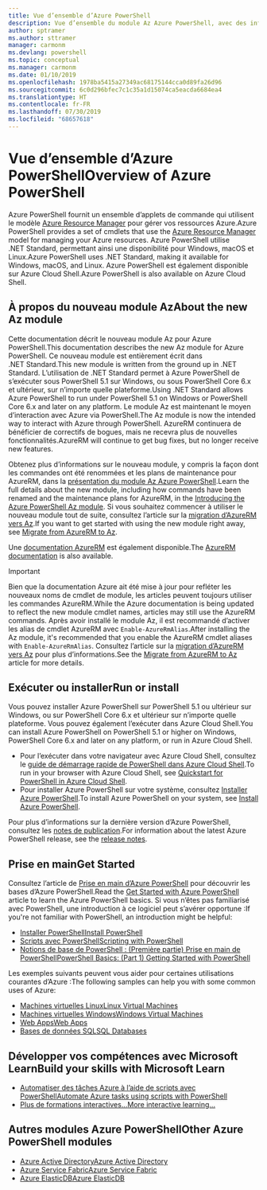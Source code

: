 ```yaml
---
title: Vue d’ensemble d’Azure PowerShell
description: Vue d’ensemble du module Az Azure PowerShell, avec des informations sur l’installation et la prise en main.
author: sptramer
ms.author: sttramer
manager: carmonm
ms.devlang: powershell
ms.topic: conceptual
ms.manager: carmonm
ms.date: 01/10/2019
ms.openlocfilehash: 1978ba5415a27349ac68175144cca0d89fa26d96
ms.sourcegitcommit: 6c0d296bfec7c1c35a1d15074ca5eacda6684ea4
ms.translationtype: HT
ms.contentlocale: fr-FR
ms.lasthandoff: 07/30/2019
ms.locfileid: "68657618"
---
```

# <a name="overview-of-azure-powershell"></a><span data-ttu-id="a72bb-103">Vue d’ensemble d’Azure PowerShell</span><span class="sxs-lookup"><span data-stu-id="a72bb-103">Overview of Azure PowerShell</span></span>

<span data-ttu-id="a72bb-104">Azure PowerShell fournit un ensemble d’applets de commande qui utilisent le modèle [Azure Resource Manager](/azure/azure-resource-manager/resource-group-overview) pour gérer vos ressources Azure.</span><span class="sxs-lookup"><span data-stu-id="a72bb-104">Azure PowerShell provides a set of cmdlets that use the [Azure Resource Manager](/azure/azure-resource-manager/resource-group-overview) model for managing your Azure resources.</span></span> <span data-ttu-id="a72bb-105">Azure PowerShell utilise .NET Standard, permettant ainsi une disponibilité pour Windows, macOS et Linux.</span><span class="sxs-lookup"><span data-stu-id="a72bb-105">Azure PowerShell uses .NET Standard, making it available for Windows, macOS, and Linux.</span></span>
<span data-ttu-id="a72bb-106">Azure PowerShell est également disponible sur Azure Cloud Shell.</span><span class="sxs-lookup"><span data-stu-id="a72bb-106">Azure PowerShell is also available on Azure Cloud Shell.</span></span>

## <a name="about-the-new-az-module"></a><span data-ttu-id="a72bb-107">À propos du nouveau module Az</span><span class="sxs-lookup"><span data-stu-id="a72bb-107">About the new Az module</span></span>

<span data-ttu-id="a72bb-108">Cette documentation décrit le nouveau module Az pour Azure PowerShell.</span><span class="sxs-lookup"><span data-stu-id="a72bb-108">This documentation describes the new Az module for Azure PowerShell.</span></span> <span data-ttu-id="a72bb-109">Ce nouveau module est entièrement écrit dans .NET Standard.</span><span class="sxs-lookup"><span data-stu-id="a72bb-109">This new module is written from the ground up in .NET Standard.</span></span> <span data-ttu-id="a72bb-110">L’utilisation de .NET Standard permet à Azure PowerShell de s’exécuter sous PowerShell 5.1 sur Windows, ou sous PowerShell Core 6.x et ultérieur, sur n’importe quelle plateforme.</span><span class="sxs-lookup"><span data-stu-id="a72bb-110">Using .NET Standard allows Azure PowerShell to run under PowerShell 5.1 on Windows or PowerShell Core 6.x and later on any platform.</span></span> <span data-ttu-id="a72bb-111">Le module Az est maintenant le moyen d’interaction avec Azure via PowerShell.</span><span class="sxs-lookup"><span data-stu-id="a72bb-111">The Az module is now the intended way to interact with Azure through PowerShell.</span></span>
<span data-ttu-id="a72bb-112">AzureRM continuera de bénéficier de correctifs de bogues, mais ne recevra plus de nouvelles fonctionnalités.</span><span class="sxs-lookup"><span data-stu-id="a72bb-112">AzureRM will continue to get bug fixes, but no longer receive new features.</span></span>

<span data-ttu-id="a72bb-113">Obtenez plus d’informations sur le nouveau module, y compris la façon dont les commandes ont été renommées et les plans de maintenance pour AzureRM, dans la [présentation du module Az Azure PowerShell](new-azureps-module-az.md).</span><span class="sxs-lookup"><span data-stu-id="a72bb-113">Learn the full details about the new module, including how commands have been renamed and the maintenance plans for AzureRM, in the [Introducing the Azure PowerShell Az module](new-azureps-module-az.md).</span></span> <span data-ttu-id="a72bb-114">Si vous souhaitez commencer à utiliser le nouveau module tout de suite, consultez l’article sur la [migration d’AzureRM vers Az](migrate-from-azurerm-to-az.md).</span><span class="sxs-lookup"><span data-stu-id="a72bb-114">If you want to get started with using the new module right away, see [Migrate from AzureRM to Az](migrate-from-azurerm-to-az.md).</span></span>

<span data-ttu-id="a72bb-115">Une [documentation AzureRM](/powershell/azure/azurerm) est également disponible.</span><span class="sxs-lookup"><span data-stu-id="a72bb-115">The [AzureRM documentation](/powershell/azure/azurerm) is also available.</span></span>

> [!IMPORTANT]
>
> <span data-ttu-id="a72bb-116">Bien que la documentation Azure ait été mise à jour pour refléter les nouveaux noms de cmdlet de module, les articles peuvent toujours utiliser les commandes AzureRM.</span><span class="sxs-lookup"><span data-stu-id="a72bb-116">While the Azure documentation is being updated to reflect the new module cmdlet names, articles may still use the AzureRM commands.</span></span> <span data-ttu-id="a72bb-117">Après avoir installé le module Az, il est recommandé d’activer les alias de cmdlet AzureRM avec `Enable-AzureRmAlias`.</span><span class="sxs-lookup"><span data-stu-id="a72bb-117">After installing the Az module, it's recommended that you enable the AzureRM cmdlet aliases with `Enable-AzureRmAlias`.</span></span> <span data-ttu-id="a72bb-118">Consultez l’article sur la [migration d’AzureRM vers Az](migrate-from-azurerm-to-az.md) pour plus d’informations.</span><span class="sxs-lookup"><span data-stu-id="a72bb-118">See the [Migrate from AzureRM to Az](migrate-from-azurerm-to-az.md) article for more details.</span></span>

## <a name="run-or-install"></a><span data-ttu-id="a72bb-119">Exécuter ou installer</span><span class="sxs-lookup"><span data-stu-id="a72bb-119">Run or install</span></span>

<span data-ttu-id="a72bb-120">Vous pouvez installer Azure PowerShell sur PowerShell 5.1 ou ultérieur sur Windows, ou sur PowerShell Core 6.x et ultérieur sur n’importe quelle plateforme. Vous pouvez également l’exécuter dans Azure Cloud Shell.</span><span class="sxs-lookup"><span data-stu-id="a72bb-120">You can install Azure PowerShell on PowerShell 5.1 or higher on Windows, PowerShell Core 6.x and later on any platform, or run in Azure Cloud Shell.</span></span>

* <span data-ttu-id="a72bb-121">Pour l’exécuter dans votre navigateur avec Azure Cloud Shell, consultez le [guide de démarrage rapide de PowerShell dans Azure Cloud Shell](/azure/cloud-shell/quickstart-powershell).</span><span class="sxs-lookup"><span data-stu-id="a72bb-121">To run in your browser with Azure Cloud Shell, see [Quickstart for PowerShell in Azure Cloud Shell](/azure/cloud-shell/quickstart-powershell).</span></span>
* <span data-ttu-id="a72bb-122">Pour installer Azure PowerShell sur votre système, consultez [Installer Azure PowerShell](install-az-ps.md).</span><span class="sxs-lookup"><span data-stu-id="a72bb-122">To install Azure PowerShell on your system, see [Install Azure PowerShell](install-az-ps.md).</span></span>

<span data-ttu-id="a72bb-123">Pour plus d’informations sur la dernière version d’Azure PowerShell, consultez les [notes de publication](release-notes-azureps.md).</span><span class="sxs-lookup"><span data-stu-id="a72bb-123">For information about the latest Azure PowerShell release, see the [release notes](release-notes-azureps.md).</span></span>

## <a name="get-started"></a><span data-ttu-id="a72bb-124">Prise en main</span><span class="sxs-lookup"><span data-stu-id="a72bb-124">Get Started</span></span>

<span data-ttu-id="a72bb-125">Consultez l’article de [Prise en main d’Azure PowerShell](get-started-azureps.md) pour découvrir les bases d’Azure PowerShell.</span><span class="sxs-lookup"><span data-stu-id="a72bb-125">Read the [Get Started with Azure PowerShell](get-started-azureps.md) article to learn the Azure PowerShell basics.</span></span> <span data-ttu-id="a72bb-126">Si vous n’êtes pas familiarisé avec PowerShell, une introduction à ce logiciel peut s’avérer opportune :</span><span class="sxs-lookup"><span data-stu-id="a72bb-126">If you're not familiar with PowerShell, an introduction might be helpful:</span></span>

* [<span data-ttu-id="a72bb-127">Installer PowerShell</span><span class="sxs-lookup"><span data-stu-id="a72bb-127">Install PowerShell</span></span>](/powershell/scripting/install/installing-powershell)
* [<span data-ttu-id="a72bb-128">Scripts avec PowerShell</span><span class="sxs-lookup"><span data-stu-id="a72bb-128">Scripting with PowerShell</span></span>](/powershell/scripting/powershell-scripting)
* [<span data-ttu-id="a72bb-129">Notions de base de PowerShell : (Première partie) Prise en main de PowerShell</span><span class="sxs-lookup"><span data-stu-id="a72bb-129">PowerShell Basics: (Part 1) Getting Started with PowerShell</span></span>](https://channel9.msdn.com/Blogs/Taste-of-Premier/PowerShellBasicsPart1)

<span data-ttu-id="a72bb-130">Les exemples suivants peuvent vous aider pour certaines utilisations courantes d’Azure :</span><span class="sxs-lookup"><span data-stu-id="a72bb-130">The following samples can help you with some common uses of Azure:</span></span>

* [<span data-ttu-id="a72bb-131">Machines virtuelles Linux</span><span class="sxs-lookup"><span data-stu-id="a72bb-131">Linux Virtual Machines</span></span>](/azure/virtual-machines/virtual-machines-linux-powershell-samples?toc=/powershell/azure/toc.json)
* [<span data-ttu-id="a72bb-132">Machines virtuelles Windows</span><span class="sxs-lookup"><span data-stu-id="a72bb-132">Windows Virtual Machines</span></span>](/azure/virtual-machines/virtual-machines-windows-powershell-samples?toc=/powershell/azure/toc.json)
* [<span data-ttu-id="a72bb-133">Web Apps</span><span class="sxs-lookup"><span data-stu-id="a72bb-133">Web Apps</span></span>](/azure/app-service-web/app-service-powershell-samples?toc=/powershell/azure/toc.json)
* [<span data-ttu-id="a72bb-134">Bases de données SQL</span><span class="sxs-lookup"><span data-stu-id="a72bb-134">SQL Databases</span></span>](/azure/sql-database/sql-database-powershell-samples?toc=/powershell/azure/toc.json)

## <a name="build-your-skills-with-microsoft-learn"></a><span data-ttu-id="a72bb-135">Développer vos compétences avec Microsoft Learn</span><span class="sxs-lookup"><span data-stu-id="a72bb-135">Build your skills with Microsoft Learn</span></span>

- [<span data-ttu-id="a72bb-136">Automatiser des tâches Azure à l’aide de scripts avec PowerShell</span><span class="sxs-lookup"><span data-stu-id="a72bb-136">Automate Azure tasks using scripts with PowerShell</span></span>](/learn/modules/automate-azure-tasks-with-powershell/)
- [<span data-ttu-id="a72bb-137">Plus de formations interactives...</span><span class="sxs-lookup"><span data-stu-id="a72bb-137">More interactive learning...</span></span>](/learn/browse/?term=powershell)

## <a name="other-azure-powershell-modules"></a><span data-ttu-id="a72bb-138">Autres modules Azure PowerShell</span><span class="sxs-lookup"><span data-stu-id="a72bb-138">Other Azure PowerShell modules</span></span>

* [<span data-ttu-id="a72bb-139">Azure Active Directory</span><span class="sxs-lookup"><span data-stu-id="a72bb-139">Azure Active Directory</span></span>](/powershell/azure/active-directory/)
* [<span data-ttu-id="a72bb-140">Azure Service Fabric</span><span class="sxs-lookup"><span data-stu-id="a72bb-140">Azure Service Fabric</span></span>](/powershell/azure/service-fabric/)
* [<span data-ttu-id="a72bb-141">Azure ElasticDB</span><span class="sxs-lookup"><span data-stu-id="a72bb-141">Azure ElasticDB</span></span>](/powershell/azure/elasticdbjobs/)
